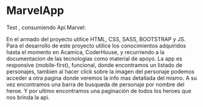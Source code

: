 # MarvelApp

Test , consumiendo Api Marvel:

En el armado del proyecto utilice HTML, CSS, SASS, BOOTSTRAP y JS.
Para el desarrollo de este proyecto utilice los conocimientos adquiridos hasta el momento en Acamica, CoderHouse, y recurriendo a la documentacion de las tecnologias como material de apoyo. La app es responsive (mobile-first), funcional, donde encontramos un listado de personajes, tambien al hacer click sobre la imagen del personaje podemos acceder a otra pagina donde veremos la info mas detallada del mismo. A su vez encontramos una barra de busqueda de personaje por nombre del heroe. Y por ultimo encontramos una paginación de todos los heroes que nos brinda la api. 



